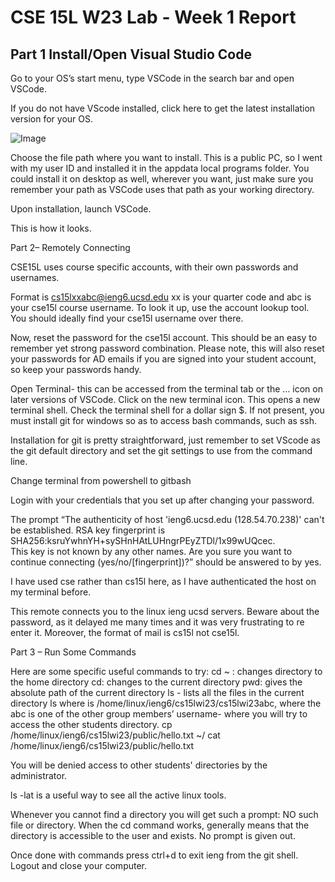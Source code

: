 # CSE 15L W23 Lab - Week 1 Report
## Part 1 Install/Open Visual Studio Code
Go to your OS’s start menu, type VSCode in the search bar and open VSCode. 


If you do not have VScode installed, click here to get the latest installation version for your OS. 

![Image](https://imgur.com/zkb6Cly)

Choose the file path where you want to install. This is a public PC, so I went with my user ID and installed it in the appdata local programs folder. You could install it on desktop as well, wherever you want, just make sure you remember your path as VSCode uses that path as your working directory.

Upon installation, launch VSCode. 



This is how it looks. 


Part 2– Remotely Connecting

CSE15L uses course specific accounts, with their own passwords and usernames. 

Format is cs15lxxabc@ieng6.ucsd.edu
xx is your quarter code and abc is your cse15l course username. 
To look it up, use the account lookup tool. You should ideally find your cse15l username over there. 




Now, reset the password for the cse15l account. This should be an easy to remember yet strong password combination. Please note, this will also reset your passwords for AD emails if you are signed into your student account, so keep your passwords handy. 



Open Terminal- this can be accessed from the terminal tab or the … icon on later versions of VSCode. 
Click on the new terminal icon. This opens a new terminal shell. Check the terminal shell for a dollar sign $. If not present, you must install git for windows so as to access bash commands, such as ssh. 

Installation for git is pretty straightforward, just remember to set VScode as the git default directory and set the git settings to use from the command line. 

Change terminal from powershell to gitbash


Login with your credentials that you set up after changing your password. 

The prompt “The authenticity of host 'ieng6.ucsd.edu (128.54.70.238)' can't be established.
RSA key fingerprint is SHA256:ksruYwhnYH+sySHnHAtLUHngrPEyZTDl/1x99wUQcec.     
This key is not known by any other names.
Are you sure you want to continue connecting (yes/no/[fingerprint])?” should be answered to by yes.

I have used cse rather than cs15l here, as I have authenticated the host on my terminal before. 








This remote connects you to the linux ieng ucsd servers. 
Beware about the password, as it delayed me many times and it was very frustrating to re enter it. Moreover, the format of mail is cs15l not cse15l.


Part 3 – Run Some Commands

Here are some specific useful commands to try:
cd ~ : changes directory to the home directory
cd: changes to the current directory
pwd: gives the absolute path of the current directory 
ls - lists all the files in the current directory 
ls <directory> where <directory> is /home/linux/ieng6/cs15lwi23/cs15lwi23abc, where the abc is one of the other group members’ username- where you will try to access the other students directory.
cp /home/linux/ieng6/cs15lwi23/public/hello.txt ~/
cat /home/linux/ieng6/cs15lwi23/public/hello.txt


You will be denied access to other students' directories by the administrator.

ls -lat is a useful way to see all the active linux tools. 

Whenever you cannot find a directory you will get such a prompt: NO such file or directory. When the cd command works, generally means that the directory is accessible to the user and exists. No prompt is given out. 



Once done with commands press ctrl+d to exit ieng from the git shell. Logout and close your computer. 
